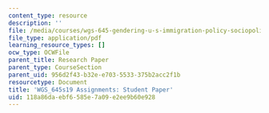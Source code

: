 ```yaml
---
content_type: resource
description: ''
file: /media/courses/wgs-645-gendering-u-s-immigration-policy-sociopolitical-theological-and-feminist-perspectives-spring-2019/118a86daebf6585e7a09e2ee9b60e928_MITWGS_645s19_studentpaper.pdf
file_type: application/pdf
learning_resource_types: []
ocw_type: OCWFile
parent_title: Research Paper
parent_type: CourseSection
parent_uid: 956d2f43-b32e-e703-5533-375b2acc2f1b
resourcetype: Document
title: 'WGS_645s19 Assignments: Student Paper'
uid: 118a86da-ebf6-585e-7a09-e2ee9b60e928
---
```

